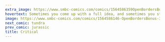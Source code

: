 ```yaml
---
extra_image: https://www.smbc-comics.com/comics/1564586359OpenBordersBonus-3after.png
hovertext: Sometimes you come up with a full idea, and sometimes you start from a pun and work backward.
image: https://www.smbc-comics.com/comics/1564586146-OpenBordersBonus-3.png
next_comic: tundra
prev_comic: jurassic
title: Critical
---
```


